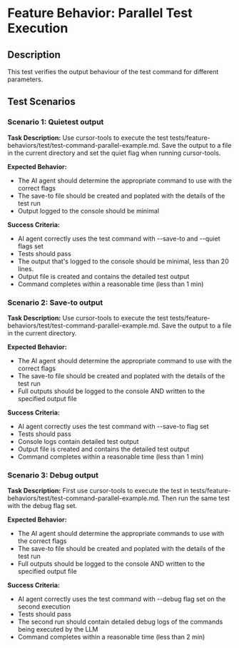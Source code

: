 # Feature Behavior: Parallel Test Execution

## Description
This test verifies the output behaviour of the test command for different parameters.

## Test Scenarios

### Scenario 1: Quietest output
**Task Description:**
Use cursor-tools to execute the test tests/feature-behaviors/test/test-command-parallel-example.md. Save the output to a file in the current directory and set the quiet flag when running cursor-tools.

**Expected Behavior:**
- The AI agent should determine the appropriate command to use with the correct flags
- The save-to file should be created and poplated with the details of the test run
- Output logged to the console should be minimal

**Success Criteria:**
- AI agent correctly uses the test command with --save-to and --quiet flags set
- Tests should pass
- The output that's logged to the console should be minimal, less than 20 lines.
- Output file is created and contains the detailed test output
- Command completes within a reasonable time (less than 1 min)

### Scenario 2: Save-to output
**Task Description:**
Use cursor-tools to execute the test tests/feature-behaviors/test/test-command-parallel-example.md. Save the output to a file in the current directory.

**Expected Behavior:**
- The AI agent should determine the appropriate command to use with the correct flags
- The save-to file should be created and poplated with the details of the test run
- Full outputs should be logged to the console AND written to the specified output file

**Success Criteria:**
- AI agent correctly uses the test command with --save-to flag set
- Tests should pass
- Console logs contain detailed test output
- Output file is created and contains the detailed test output
- Command completes within a reasonable time (less than 1 min)


### Scenario 3: Debug output
**Task Description:**
First use cursor-tools to execute the test in tests/feature-behaviors/test/test-command-parallel-example.md. Then run the same test with the debug flag set.

**Expected Behavior:**
- The AI agent should determine the appropriate commands to use with the correct flags
- The save-to file should be created and poplated with the details of the test run
- Full outputs should be logged to the console AND written to the specified output file

**Success Criteria:**
- AI agent correctly uses the test command with --debug flag set on the second execution
- Tests should pass
- The second run should contain detailed debug logs of the commands being executed by the LLM
- Command completes within a reasonable time (less than 2 min)
